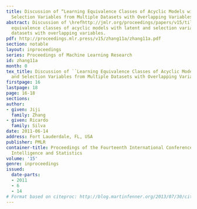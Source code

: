 ```yaml
---
title: Discussion of “Learning Equivalence Classes of Acyclic Models with Latent and
  Selection Variables from Multiple Datasets with Overlapping Variables”
abstract: Discussion of \hrefhttp://jmlr.org/proceedings/papers/v15/tillman11a.htmlLearning
  equivalence classes of acyclic models with latent and selection variables from multiple
  datasets with overlapping variables.
pdf: http://proceedings.mlr.press/v15/zhang11a/zhang11a.pdf
section: notable
layout: inproceedings
series: Proceedings of Machine Learning Research
id: zhang11a
month: 0
tex_title: Discussion of ``Learning Equivalence Classes of Acyclic Models with Latent
  and Selection Variables from Multiple Datasets with Overlapping Variables''
firstpage: 16
lastpage: 18
page: 16-18
sections: 
author:
- given: Jiji
  family: Zhang
- given: Ricardo
  family: Silva
date: 2011-06-14
address: Fort Lauderdale, FL, USA
publisher: PMLR
container-title: Proceedings of the Fourteenth International Conference on Artificial
  Intelligence and Statistics
volume: '15'
genre: inproceedings
issued:
  date-parts:
  - 2011
  - 6
  - 14
# Format based on citeproc: http://blog.martinfenner.org/2013/07/30/citeproc-yaml-for-bibliographies/
---
```

